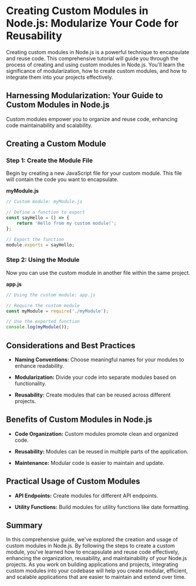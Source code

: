 # Creating Custom Modules in Node.js: Modularize Your Code for Reusability

Creating custom modules in Node.js is a powerful technique to encapsulate and reuse code. This comprehensive tutorial will guide you through the process of creating and using custom modules in Node.js. You'll learn the significance of modularization, how to create custom modules, and how to integrate them into your projects effectively.

## Harnessing Modularization: Your Guide to Custom Modules in Node.js

Custom modules empower you to organize and reuse code, enhancing code maintainability and scalability.

## Creating a Custom Module

### Step 1: Create the Module File

Begin by creating a new JavaScript file for your custom module. This file will contain the code you want to encapsulate.

**myModule.js**

```javascript
// Custom module: myModule.js

// Define a function to export
const sayHello = () => {
    return 'Hello from my custom module!';
};

// Export the function
module.exports = sayHello;
```

### Step 2: Using the Module

Now you can use the custom module in another file within the same project.

**app.js**

```javascript
// Using the custom module: app.js

// Require the custom module
const myModule = require('./myModule');

// Use the exported function
console.log(myModule());
```

## Considerations and Best Practices

- **Naming Conventions:** Choose meaningful names for your modules to enhance readability.

- **Modularization:** Divide your code into separate modules based on functionality.

- **Reusability:** Create modules that can be reused across different projects.

## Benefits of Custom Modules in Node.js

- **Code Organization:** Custom modules promote clean and organized code.

- **Reusability:** Modules can be reused in multiple parts of the application.

- **Maintenance:** Modular code is easier to maintain and update.

## Practical Usage of Custom Modules

- **API Endpoints:** Create modules for different API endpoints.

- **Utility Functions:** Build modules for utility functions like date formatting.

## Summary

In this comprehensive guide, we've explored the creation and usage of custom modules in Node.js. By following the steps to create a custom module, you've learned how to encapsulate and reuse code effectively, enhancing the organization, reusability, and maintainability of your Node.js projects. As you work on building applications and projects, integrating custom modules into your codebase will help you create modular, efficient, and scalable applications that are easier to maintain and extend over time.